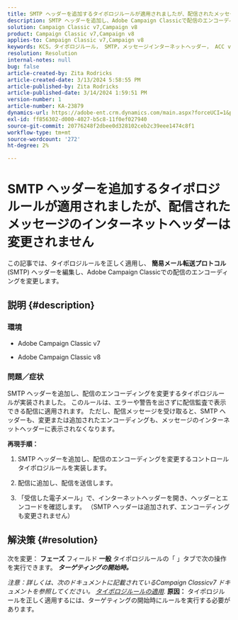 ```yaml
---
title: SMTP ヘッダーを追加するタイポロジルールが適用されましたが、配信されたメッセージのインターネットヘッダーは変更されません
description: SMTP ヘッダーを追加し、Adobe Campaign Classicで配信のエンコーディングを変更するタイポロジルールを適用する方法について説明します。
solution: Campaign Classic v7,Campaign v8
product: Campaign Classic v7,Campaign v8
applies-to: Campaign Classic v7,Campaign v8
keywords: KCS，タイポロジルール， SMTP，メッセージインターネットヘッダー， ACC v7, ACC v8
resolution: Resolution
internal-notes: null
bug: false
article-created-by: Zita Rodricks
article-created-date: 3/13/2024 5:58:55 PM
article-published-by: Zita Rodricks
article-published-date: 3/14/2024 1:59:51 PM
version-number: 1
article-number: KA-23879
dynamics-url: https://adobe-ent.crm.dynamics.com/main.aspx?forceUCI=1&pagetype=entityrecord&etn=knowledgearticle&id=23ed1757-63e1-ee11-904c-0022480a227c
exl-id: ff856302-d000-4027-b5c8-11f0ef027940
source-git-commit: 20776248f2dbee0d328102ceb2c39eee1474c8f1
workflow-type: tm+mt
source-wordcount: '272'
ht-degree: 2%

---
```


# SMTP ヘッダーを追加するタイポロジルールが適用されましたが、配信されたメッセージのインターネットヘッダーは変更されません


この記事では、タイポロジルールを正しく適用し、 <b>簡易メール転送プロトコル</b> (SMTP) ヘッダーを編集し、Adobe Campaign Classicでの配信のエンコーディングを変更します。

## 説明 {#description}


### <b>環境</b>

- Adobe Campaign Classic v7


- Adobe Campaign Classic v8




### <b>問題／症状</b>

SMTP ヘッダーを追加し、配信のエンコーディングを変更するタイポロジルールが実装されました。 このルールは、エラーや警告を出さずに配信監査で表示できる配信に適用されます。 ただし、配信メッセージを受け取ると、SMTP ヘッダーも、変更または追加されたエンコーディングも、メッセージのインターネットヘッダーに表示されなくなります。

<b>再現手順：</b>

1. SMTP ヘッダーを追加し、配信のエンコーディングを変更するコントロールタイポロジルールを実装します。


2. 配信に追加し、配信を送信します。


3. 「受信した電子メール」で、インターネットヘッダーを開き、ヘッダーとエンコードを確認します。 （SMTP ヘッダーは追加されず、エンコーディングも変更されません）



## 解決策 {#resolution}


次を変更： <b>フェーズ</b> フィールド <b>一般</b> タイポロジルールの「 」タブで次の操作を実行できます。 <b>*ターゲティングの開始時。</b>*

*注意：詳しくは、次のドキュメントに記載されているCampaign Classicv7 ドキュメントを参照してください。 [タイポロジルールの適用](https://experienceleague.adobe.com/docs/campaign-classic/using/orchestrating-campaigns/campaign-optimization/control-rules.html)*.
<b>原因：</b>
タイポロジルールを正しく適用するには、ターゲティングの開始時にルールを実行する必要があります。
